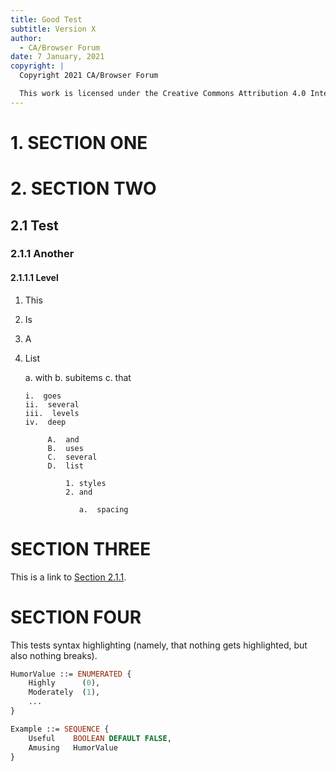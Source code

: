 ```yaml
---
title: Good Test
subtitle: Version X
author:
  - CA/Browser Forum
date: 7 January, 2021
copyright: |
  Copyright 2021 CA/Browser Forum

  This work is licensed under the Creative Commons Attribution 4.0 International license.
---
```


# 1. SECTION ONE

# 2. SECTION TWO

## 2.1 Test

### 2.1.1 Another

#### 2.1.1.1 Level

1. This
2. Is
3. A
4. List

   a.  with
   b.  subitems
   c.  that

       i.  goes
       ii.  several
       iii.  levels
       iv.  deep

            A.  and
            B.  uses
            C.  several
            D.  list

                1. styles
                2. and

                   a.  spacing

# SECTION THREE

This is a link to [Section 2.1.1](#another).

# SECTION FOUR

This tests syntax highlighting (namely, that nothing gets highlighted, but also nothing breaks).

```asn1
HumorValue ::= ENUMERATED {
    Highly      (0),
    Moderately  (1),
    ...
}

Example ::= SEQUENCE {
    Useful    BOOLEAN DEFAULT FALSE,
    Amusing   HumorValue
}
```
